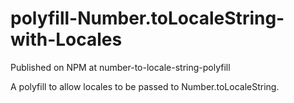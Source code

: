 polyfill-Number.toLocaleString-with-Locales
===========================================

Published on NPM at number-to-locale-string-polyfill

A polyfill to allow locales to be passed to Number.toLocaleString.
